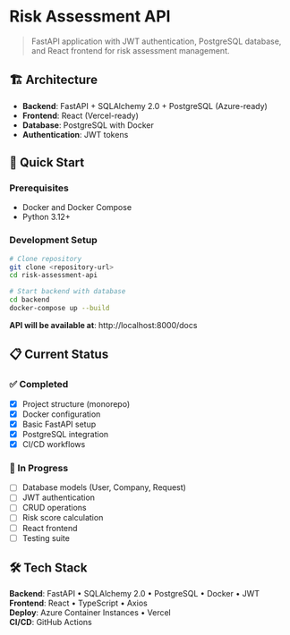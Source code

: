 # Risk Assessment API

> FastAPI application with JWT authentication, PostgreSQL database, and React frontend for risk assessment management.

## 🏗️ Architecture

- **Backend**: FastAPI + SQLAlchemy 2.0 + PostgreSQL (Azure-ready)
- **Frontend**: React (Vercel-ready)
- **Database**: PostgreSQL with Docker
- **Authentication**: JWT tokens

## 🚀 Quick Start

### Prerequisites
- Docker and Docker Compose
- Python 3.12+

### Development Setup
```bash
# Clone repository
git clone <repository-url>
cd risk-assessment-api

# Start backend with database
cd backend
docker-compose up --build
```

**API will be available at**: http://localhost:8000/docs

## 📋 Current Status

### ✅ Completed
- [x] Project structure (monorepo)
- [x] Docker configuration
- [x] Basic FastAPI setup
- [x] PostgreSQL integration
- [x] CI/CD workflows

### 🔄 In Progress
- [ ] Database models (User, Company, Request)
- [ ] JWT authentication
- [ ] CRUD operations
- [ ] Risk score calculation
- [ ] React frontend
- [ ] Testing suite

## 🛠️ Tech Stack

**Backend**: FastAPI • SQLAlchemy 2.0 • PostgreSQL • Docker • JWT  
**Frontend**: React • TypeScript • Axios  
**Deploy**: Azure Container Instances • Vercel  
**CI/CD**: GitHub Actions
